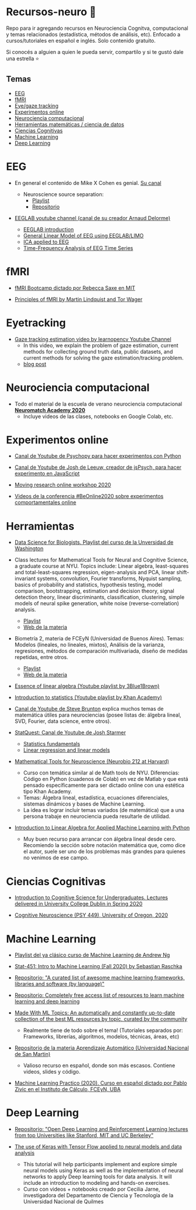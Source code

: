 # Recursos-neuro  🧠

Repo para ir agregando recursos en Neurociencia Cognitva, computacional y temas relacionados (estadística, métodos de análisis, etc).
Enfocado a cursos/tutoriales en español e inglés.
Solo contenido gratuito.

Si conocés a alguien a quien le pueda servir, compartilo y si te gustó dale una estrella :star:


## Temas
- [EEG](#EEG)
- [fMRI](#fMRI)
- [Eye/gaze tracking](#Eyetracking)
- [Experimentos online](#Experimentos-online)
- [Neurociencia computacional](#Neurociencia-computacional)
- [Herramientas matemáticas / ciencia de datos](#Herramientas)
- [Ciencias Cognitivas](#Ciencias-Cognitivas)
- [Machine Learning](#Machine-Learning)
- [Deep Learning](#Deep-Learning)



# EEG

* En general el contenido de Mike X Cohen es genial. [Su canal](https://www.youtube.com/channel/UCUR_LsXk7IYyueSnXcNextQ/playlists)
    * Neuroscience source separation: 
      * [Playlist](https://youtu.be/xhKkl53sgwU)
      * [Repositorio](https://github.com/mikexcohen/NeuroscienceSourceSeparation)

* [EEGLAB youtube channel (canal de su creador Arnaud Delorme)](https://www.youtube.com/channel/UCK8x1bdiHWmT0yCNEjTcEvA)
    * [EEGLAB introduction](https://www.youtube.com/playlist?list=PLXc9qfVbMMN2NksmDeqizCI1z5DJBlqC6)
    * [General Linear Model of EEG using EEGLAB/LIMO](https://www.youtube.com/playlist?list=PLXc9qfVbMMN2Vrzte9ul3nrrG8AgB5OkU)
    * [ICA applied to EEG](https://www.youtube.com/playlist?list=PLXc9qfVbMMN2uDadxZ_OEsHjzcRtlLNxc)
    * [Time-Frequency Analysis of EEG Time Series](https://www.youtube.com/playlist?list=PLXc9qfVbMMN2TAoLHVW5NvNmJtwiHurzw)
    
# fMRI

* [fMRI Bootcamp dictado por Rebecca Saxe en MIT](https://www.youtube.com/playlist?list=PLyGKBDfnk-iDVpUGSR_GlDmQrZOS0Lk6k)

* [Principles of fMRI by Martin Lindquist and Tor Wager](https://www.youtube.com/channel/UC_BIby85hZmcItMrkAlc8eA)

# Eyetracking
* [Gaze tracking estimation video by learnopencv Youtube Channel](https://youtu.be/-lmc2-podgQ)
   * In this video, we explain the problem of gaze estimation, current methods for collecting ground truth data, public datasets, and current methods for solving the      gaze estimation/tracking problem. 
   * [blog post](https://www.learnopencv.com/gaze-tracking/)
 
# Neurociencia computacional

* Todo el material de la escuela de verano neurociencia computacional [**Neuromatch Academy 2020**](https://www.neuromatchacademy.org/syllabus)
    * Incluye videos de las clases, notebooks en Google Colab, etc.

# Experimentos online

* [Canal de Youtube de Psychopy para hacer experimentos con Python](https://www.youtube.com/playlist?list=PLFB5A1BE51964D587)

* [Canal de Youtube de Josh de Leeuw, creador de jsPsych, para hacer experimento en JavaScript](https://www.youtube.com/playlist?list=PLnfo1lBY1P2Mf_o6rV5wiqqn92Mw3UTGh)
 
* [Moving research online workshop 2020](https://www.youtube.com/playlist?list=PLb_Brg3lLp-2HUVoc0SpFft3lu-rQOgAe)

* [Videos de la conferencia #BeOnline2020 sobre experimentos comportamentales online](https://beonline.research.sc/2020/videos)

# Herramientas

* [Data Science for Biologists. Playlist del curso de la Unversidad de Washington](https://www.youtube.com/playlist?list=PLMrJAkhIeNNQz4BMoGSsN8cbt8pHlokhV)

* Class lectures for Mathematical Tools for Neural and Cognitive Science, a graduate course at NYU. Topics include: Linear algebra, least-squares and total-least-squares regression, eigen-analysis and PCA, linear shift-invariant systems, convolution, Fourier transforms, Nyquist sampling, basics of probability and statistics, hypothesis testing, model comparison, bootstrapping, estimation and decision theory, signal detection theory, linear discriminants, classification, clustering, simple models of neural spike generation, white noise (reverse-correlation) analysis.
    * [Playlist](https://www.youtube.com/playlist?list=PLhOZWeo463baxX56-Qnt3jiG6P76a4gis)
    * [Web de la materia](http://www.cns.nyu.edu/~eero/math-tools/)

* Biometría 2, materia de FCEyN (Universidad de Buenos Aires). Temas:  Modelos (lineales, no lineales, mixtos), Análisis de la varianza, regresiones, métodos de comparación multivariada, diseño de medidas repetidas, entre otros.
    * [Playlist](https://www.youtube.com/playlist?list=PLlZeP0wo7-V-FESy7Jrl-OjzZh4np3aob)
    * [Web de la materia](http://www.ege.fcen.uba.ar/academico/materias-de-grado/materias-del-ciclo-superior-segundo-cuatrimestre/materias-del-area-ecologia/biometria-ii/)
    
* [Essence of linear algebra (Youtube playlist by 3Blue1Brown)](https://www.youtube.com/playlist?list=PLZHQObOWTQDPD3MizzM2xVFitgF8hE_ab)

* [Introduction to statistics (Youtube playlist by Khan Academy)](https://www.youtube.com/playlist?list=PL1328115D3D8A2566)

* [Canal de Youtube de Steve Brunton](https://www.youtube.com/c/Eigensteve/playlists) explica muchos temas de matemática útiles para neurociencias (posee listas de: álgebra lineal, SVD,  Fourier, data science, entre otros).

* [StatQuest: Canal de Youtube de Josh Starmer](https://www.youtube.com/c/joshstarmer)
    * [Statistics fundamentals](https://www.youtube.com/playlist?list=PLblh5JKOoLUK0FLuzwntyYI10UQFUhsY9)
    * [Linear regression and linear models](https://www.youtube.com/playlist?list=PLblh5JKOoLUIzaEkCLIUxQFjPIlapw8nU)
    
* [Mathematical Tools for Neuroscience (Neurobio 212 at Harvard)](https://github.com/ebatty/MathToolsforNeuroscience)
   * Curso con temática similar al de Math tools de NYU. Diferencias: Código en Python (cuadenos de Colab) en vez de Matlab y que está pensado específicamente para ser dictado online con una estética tipo Khan Academy.
   * Temas: Álgebra lineal, estadística, ecuaciones diferenciales, sistemas dinámicos y bases de Machine Learning.
   * La idea es lograr incluir temas variados (de matemática) que a una persona trabaje en neurociencia pueda resultarle de utilidad.
   
* [Introduction to Linear Algebra for Applied Machine Learning with Python](https://pabloinsente.github.io/intro-linear-algebra)
   * Muy buen recurso para arrancar con álgebra lineal desde cero. Recomiendo la sección sobre notación matemática que, como dice el autor, suele ser uno de los problemas más grandes para quienes no venimos de ese campo.
    
# Ciencias Cognitivas

* [Introduction to Cognitive Science for Undergraduates. Lectures delivered in University College Dublin in Spring 2020](https://www.youtube.com/playlist?list=PLTIeLyBa6PfJCSiIiwVhJIjl_lMZZQ-rD)

* [Cognitive Neuroscience (PSY 449), University of Oregon, 2020](https://www.youtube.com/playlist?list=PL7xIGdTUcr0qpua0zaIn2KGwI_IEGS-qy)



# Machine Learning

* [Playlist del ya clásico curso de Machine Learning de Andrew Ng](https://www.youtube.com/watch?v=PPLop4L2eGk&list=PLLssT5z_DsK-h9vYZkQkYNWcItqhlRJLN&ab_channel=ArtificialIntelligence-AllinOne)

* [Stat-451: Intro to Machine Learning (Fall 2020) by Sebastian Raschka](https://www.youtube.com/playlist?list=PLTKMiZHVd_2KyGirGEvKlniaWeLOHhUF3)

* [Repositorio: "A curated list of awesome machine learning frameworks, libraries and software (by language)"](https://github.com/josephmisiti/awesome-machine-learning)

* [Repositorio: Completely free access list of resources to learn machine learning and deep learning](https://github.com/madscientist98/Machine-Learning-Deep-Learning-Resources)

* [Made With ML Topics: An automatically and constantly up-to-date collection of the best ML resources by topic, curated by the community](https://madewithml.com/topics/)
   * Realmente tiene de todo sobre el tema! (Tutoriales separados por: Frameworks, librerías, algoritmos, modelos, técnicas, áreas, etc)
   
* [Repositorio de la materia Aprendizaje Automático (Universidad Nacional de San Martin)](https://github.com/exord/UNSAM_IA)
    * Valioso recurso en español, donde son más escasos. Contiene videos, slides y código.
* [Machine Learning Practico (2020). Curso en español dictado por Pablo Zivic en el Instituto de Cálculo, FCEyN, UBA](https://elsonidoq.github.io/machine-learning-practico/)

# Deep Learning

* [Repositorio: "Open Deep Learning and Reinforcement Learning lectures from top Universities like Stanford, MIT and UC Berkeley"](https://github.com/Machine-Learning-Tokyo/AI_Curriculum)

* [The use of Keras with Tensor Flow applied to neural models and data analysis](http://ceciliajarne.web.unq.edu.ar/cns-2020-tutorial/)
   * This tutorial will help participants implement and explore simple neural models using Keras as well as the implementation of neural networks to apply Deep  learning tools for data analysis. It will include an introduction to modeling and hands-on exercises.
   * Curso con videos + notebooks creado por Cecilia Jarne, investigadora del Departamento de Ciencia y Tecnología de la Universidad Nacional de Quilmes
